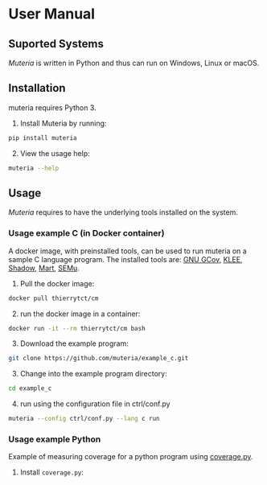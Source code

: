 # User Manual

## Suported Systems
*Muteria* is written in Python and thus can run on Windows, Linux or macOS.

## Installation
muteria requires Python 3.

1. Install Muteria by running: 
``` bash
pip install muteria
```

2. View the usage help:
```bash
muteria --help
```


## Usage
*Muteria* requires to have the underlying tools installed on the system.
### Usage example C (in Docker container)
A docker image, with preinstalled tools, can be used to run muteria on a sample C language program.
The installed tools are: [GNU GCov](https://gcc.gnu.org/onlinedocs/gcc/Gcov.html), [KLEE](https://klee.github.io/), [Shadow](https://srg.doc.ic.ac.uk/projects/shadow/shadow.html), [Mart](https://github.com/thierry-tct/mart), [SEMu](https://github.com/thierry-tct/KLEE-SEMu).

1. Pull the docker image:
``` bash
docker pull thierrytct/cm
```
2. run the docker image in a container:
``` bash
docker run -it --rm thierrytct/cm bash
```

3. Download the example program:
```bash
git clone https://github.com/muteria/example_c.git 
```

3. Change into the example program directory:
```bash
cd example_c
```
4. run using the configuration file in ctrl/conf.py
```bash
muteria --config ctrl/conf.py --lang c run
```

### Usage example Python

Example of measuring coverage for a python program using [coverage.py](https://coverage.readthedocs.io/).
1. Install `coverage.py`:
